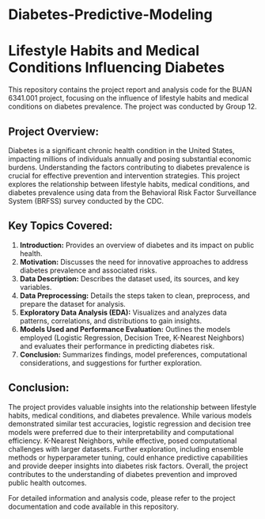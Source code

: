 # Diabetes-Predictive-Modeling

# Lifestyle Habits and Medical Conditions Influencing Diabetes

This repository contains the project report and analysis code for the BUAN 6341.001 project, focusing on the influence of lifestyle habits and medical conditions on diabetes prevalence. The project was conducted by Group 12.

## Project Overview:

Diabetes is a significant chronic health condition in the United States, impacting millions of individuals annually and posing substantial economic burdens. Understanding the factors contributing to diabetes prevalence is crucial for effective prevention and intervention strategies. This project explores the relationship between lifestyle habits, medical conditions, and diabetes prevalence using data from the Behavioral Risk Factor Surveillance System (BRFSS) survey conducted by the CDC.

## Key Topics Covered:

1. **Introduction:** Provides an overview of diabetes and its impact on public health.
2. **Motivation:** Discusses the need for innovative approaches to address diabetes prevalence and associated risks.
3. **Data Description:** Describes the dataset used, its sources, and key variables.
4. **Data Preprocessing:** Details the steps taken to clean, preprocess, and prepare the dataset for analysis.
5. **Exploratory Data Analysis (EDA):** Visualizes and analyzes data patterns, correlations, and distributions to gain insights.
6. **Models Used and Performance Evaluation:** Outlines the models employed (Logistic Regression, Decision Tree, K-Nearest Neighbors) and evaluates their performance in predicting diabetes risk.
7. **Conclusion:** Summarizes findings, model preferences, computational considerations, and suggestions for further exploration.

## Conclusion:

The project provides valuable insights into the relationship between lifestyle habits, medical conditions, and diabetes prevalence. While various models demonstrated similar test accuracies, logistic regression and decision tree models were preferred due to their interpretability and computational efficiency. K-Nearest Neighbors, while effective, posed computational challenges with larger datasets. Further exploration, including ensemble methods or hyperparameter tuning, could enhance predictive capabilities and provide deeper insights into diabetes risk factors. Overall, the project contributes to the understanding of diabetes prevention and improved public health outcomes.

For detailed information and analysis code, please refer to the project documentation and code available in this repository.
